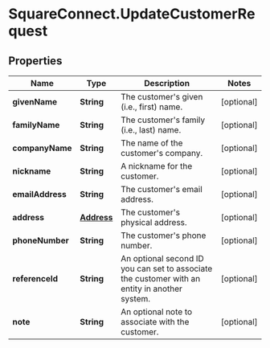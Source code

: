# SquareConnect.UpdateCustomerRequest

## Properties
Name | Type | Description | Notes
------------ | ------------- | ------------- | -------------
**givenName** | **String** | The customer&#39;s given (i.e., first) name. | [optional] 
**familyName** | **String** | The customer&#39;s family (i.e., last) name. | [optional] 
**companyName** | **String** | The name of the customer&#39;s company. | [optional] 
**nickname** | **String** | A nickname for the customer. | [optional] 
**emailAddress** | **String** | The customer&#39;s email address. | [optional] 
**address** | [**Address**](Address.md) | The customer&#39;s physical address. | [optional] 
**phoneNumber** | **String** | The customer&#39;s phone number. | [optional] 
**referenceId** | **String** | An optional second ID you can set to associate the customer with an entity in another system. | [optional] 
**note** | **String** | An optional note to associate with the customer. | [optional] 


